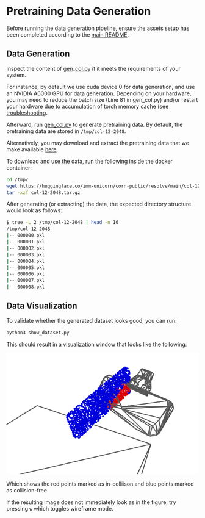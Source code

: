 # Pretraining Data Generation

Before running the data generation pipeline, ensure the assets setup has been completed according to the [main README](../../../../README.md).

## Data Generation

Inspect the content of [gen_col.py](./gen_col.py) if it meets the requirements of your system.

For instance, by default we use cuda device 0 for data generation, and use an NVIDIA A6000 GPU for data generation.
Depending on your hardware, you may need to reduce the batch size (Line 81 in gen_col.py) and/or restart your hardware
due to accumulation of torch memory cache (see [troubleshooting](#troubleshooting]).

Afterward, run [gen_col.py](./gen_col.py) to generate pretraining data.
By default, the pretraining data are stored in `/tmp/col-12-2048`.

Alternatively, you may download and extract the pretraining data that we make available [here](https://huggingface.co/imm-unicorn/corn-public/blob/main/col-12-2048.tar.gz).

To download and use the data, run the following inside the docker container:

```bash
cd /tmp/
wget https://huggingface.co/imm-unicorn/corn-public/resolve/main/col-12-2048.tar.gz
tar -xzf col-12-2048.tar.gz
```

After generating (or extracting) the data, the expected directory structure would look as follows:

```bash
$ tree -L 2 /tmp/col-12-2048 | head -n 10
/tmp/col-12-2048
|-- 000000.pkl
|-- 000001.pkl
|-- 000002.pkl
|-- 000003.pkl
|-- 000004.pkl
|-- 000005.pkl
|-- 000006.pkl
|-- 000007.pkl
|-- 000008.pkl
```

## Data Visualization

To validate whether the generated dataset looks good, you can run:

```bash
python3 show_dataset.py
```

This should result in a visualization window that looks like the following:

![pretrain](../../../../fig/pretrain.png)

Which shows the red points marked as in-colliison and blue points marked as collision-free.

If the resulting image does not immediately look as in the figure, try pressing `w` which toggles wireframe mode.
